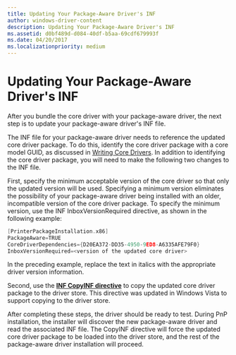 ```yaml
---
title: Updating Your Package-Aware Driver's INF
author: windows-driver-content
description: Updating Your Package-Aware Driver's INF
ms.assetid: d0bf489d-d084-40df-b5aa-69cdf679993f
ms.date: 04/20/2017
ms.localizationpriority: medium
---
```


# Updating Your Package-Aware Driver's INF


After you bundle the core driver with your package-aware driver, the next step is to update your package-aware driver's INF file.

The INF file for your package-aware driver needs to reference the updated core driver package. To do this, identify the core driver package with a core model GUID, as discussed in [Writing Core Drivers](writing-core-drivers.md). In addition to identifying the core driver package, you will need to make the following two changes to the INF file.

First, specify the minimum acceptable version of the core driver so that only the updated version will be used. Specifying a minimum version eliminates the possibility of your package-aware driver being installed with an older, incompatible version of the core driver package. To specify the minimum version, use the INF InboxVersionRequired directive, as shown in the following example:

```cpp
[PrinterPackageInstallation.x86]
PackageAware=TRUE
CoreDriverDependencies={D20EA372-DD35-4950-9ED8-A6335AFE79F0}
InboxVersionRequired=<version of the updated core driver>
```

In the preceding example, replace the text in italics with the appropriate driver version information.

Second, use the [**INF CopyINF directive**](https://msdn.microsoft.com/library/windows/hardware/ff547317) to copy the updated core driver package to the driver store. This directive was updated in Windows Vista to support copying to the driver store.

After completing these steps, the driver should be ready to test. During PnP installation, the installer will discover the new package-aware driver and read the associated INF file. The CopyINF directive will force the updated core driver package to be loaded into the driver store, and the rest of the package-aware driver installation will proceed.

 

 




